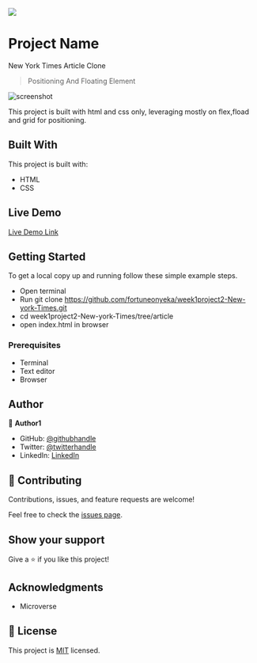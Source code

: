 ![](https://img.shields.io/badge/Microverse-blueviolet)


# Project Name
New York Times Article Clone

> Positioning And Floating Element

![screenshot](../images/Newyorktimes.png)

This project is built with html and css only, leveraging mostly on flex,fload and grid for positioning.

## Built With 
This project is built with:
- HTML 
- CSS
## Live Demo

[Live Demo Link](https://fortuneonyeka.github.io/week1project2-New-york-Times/)

## Getting Started
To get a local copy up and running follow these simple example steps.

- Open terminal
- Run git clone https://github.com/fortuneonyeka/week1project2-New-york-Times.git
- cd week1project2-New-york-Times/tree/article
- open index.html in browser

### Prerequisites
- Terminal
- Text editor
- Browser

## Author
👤 **Author1**

- GitHub: [@githubhandle](https://github.com/fortuneonyeka)
- Twitter: [@twitterhandle](https://twitter.com/FortuneOnyeka)
- LinkedIn: [LinkedIn](https://www.linkedin.com/in/evergreen-fortune-5a43711a3/)

## 🤝 Contributing

Contributions, issues, and feature requests are welcome!

Feel free to check the [issues page](https://github.com/issues).

## Show your support

Give a ⭐️ if you like this project!

## Acknowledgments
- Microverse

## 📝 License

This project is [MIT](https://mit-license.org) licensed.


